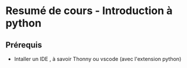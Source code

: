 # Resumé de cours - Introduction à python 

## Prérequis 
- Intaller un IDE , à savoir Thonny ou vscode (avec l'extension python)

